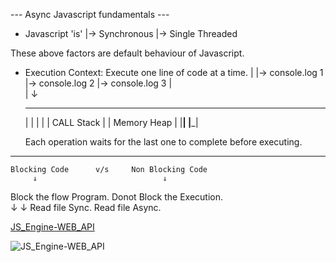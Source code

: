 
--- Async Javascript fundamentals ---


- Javascript 'is'
    |-> Synchronous
    |-> Single Threaded

These above factors are default behaviour of Javascript.


- Execution Context: Execute one line of code at a time.
        |
        |→ console.log 1 
        |→ console.log 2
        |→ console.log 3
        |    
        |
        ↓   
    
     ____________       _____________
    |            |     |             |
    | CALL Stack |     | Memory Heap |
    |____________|     |_____________|
    
    Each operation waits for the last one to complete before executing.

 -----------------------------------------------------
    
    Blocking Code      v/s     Non Blocking Code
         ↓                            ↓
Block the flow Program.     Donot Block the Execution.  
         ↓                            ↓
   Read file Sync.             Read file Async.
   
[JS_Engine-WEB_API](https://blogger.googleusercontent.com/img/b/R29vZ2xl/AVvXsEjIL7bnuVQKbfYHDqQnu-2y7MIDHqoS6NskNBsRYCN872qC7-1kkFbCBd061TWaFnchWp44s5pXOICLO2k-FAw_6hUEac1eL84KEiguyEFwN9aFbChkQ_c-YA7WfvDXXykoQkizLCvb1jcHtvupytOf5mkQLdhfhLMNmnFzkHh9cyo3tQXb6R8nkeJ1lMw/w640-h395/Screenshot%20(3).png)

![JS_Engine-WEB_API](https://blogger.googleusercontent.com/img/b/R29vZ2xl/AVvXsEjIL7bnuVQKbfYHDqQnu-2y7MIDHqoS6NskNBsRYCN872qC7-1kkFbCBd061TWaFnchWp44s5pXOICLO2k-FAw_6hUEac1eL84KEiguyEFwN9aFbChkQ_c-YA7WfvDXXykoQkizLCvb1jcHtvupytOf5mkQLdhfhLMNmnFzkHh9cyo3tQXb6R8nkeJ1lMw/w640-h395/Screenshot%20(3).png)  

